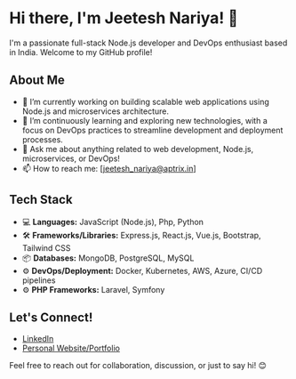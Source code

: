 # Hi there, I'm Jeetesh Nariya! 👋

I'm a passionate full-stack Node.js developer and DevOps enthusiast based in India. Welcome to my GitHub profile!

## About Me

- 🔭 I’m currently working on building scalable web applications using Node.js and microservices architecture.
- 🌱 I’m continuously learning and exploring new technologies, with a focus on DevOps practices to streamline development and deployment processes.
- 💬 Ask me about anything related to web development, Node.js, microservices, or DevOps!
- 📫 How to reach me: [jeetesh_nariya@aptrix.in]

## Tech Stack

- 💻 **Languages:** JavaScript (Node.js), Php, Python
- 🛠️ **Frameworks/Libraries:** Express.js, React.js, Vue.js, Bootstrap, Tailwind CSS
- 📦 **Databases:** MongoDB, PostgreSQL, MySQL
- ⚙️ **DevOps/Deployment:** Docker, Kubernetes, AWS, Azure, CI/CD pipelines
- ⚙️ **PHP Frameworks:** Laravel, Symfony

## Let's Connect!

- [LinkedIn](https://in.linkedin.com/in/jeetesh-nariya)
- [Personal Website/Portfolio](link-to-personal-website)

Feel free to reach out for collaboration, discussion, or just to say hi! 😊
